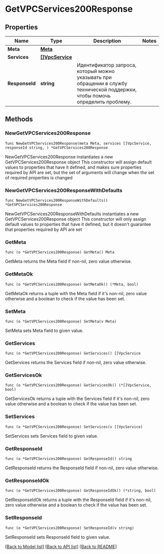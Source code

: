 # GetVPCServices200Response

## Properties

Name | Type | Description | Notes
------------ | ------------- | ------------- | -------------
**Meta** | [**Meta**](Meta.md) |  | 
**Services** | [**[]VpcService**](VpcService.md) |  | 
**ResponseId** | **string** | Идентификатор запроса, который можно указывать при обращении в службу технической поддержки, чтобы помочь определить проблему. | 

## Methods

### NewGetVPCServices200Response

`func NewGetVPCServices200Response(meta Meta, services []VpcService, responseId string, ) *GetVPCServices200Response`

NewGetVPCServices200Response instantiates a new GetVPCServices200Response object
This constructor will assign default values to properties that have it defined,
and makes sure properties required by API are set, but the set of arguments
will change when the set of required properties is changed

### NewGetVPCServices200ResponseWithDefaults

`func NewGetVPCServices200ResponseWithDefaults() *GetVPCServices200Response`

NewGetVPCServices200ResponseWithDefaults instantiates a new GetVPCServices200Response object
This constructor will only assign default values to properties that have it defined,
but it doesn't guarantee that properties required by API are set

### GetMeta

`func (o *GetVPCServices200Response) GetMeta() Meta`

GetMeta returns the Meta field if non-nil, zero value otherwise.

### GetMetaOk

`func (o *GetVPCServices200Response) GetMetaOk() (*Meta, bool)`

GetMetaOk returns a tuple with the Meta field if it's non-nil, zero value otherwise
and a boolean to check if the value has been set.

### SetMeta

`func (o *GetVPCServices200Response) SetMeta(v Meta)`

SetMeta sets Meta field to given value.


### GetServices

`func (o *GetVPCServices200Response) GetServices() []VpcService`

GetServices returns the Services field if non-nil, zero value otherwise.

### GetServicesOk

`func (o *GetVPCServices200Response) GetServicesOk() (*[]VpcService, bool)`

GetServicesOk returns a tuple with the Services field if it's non-nil, zero value otherwise
and a boolean to check if the value has been set.

### SetServices

`func (o *GetVPCServices200Response) SetServices(v []VpcService)`

SetServices sets Services field to given value.


### GetResponseId

`func (o *GetVPCServices200Response) GetResponseId() string`

GetResponseId returns the ResponseId field if non-nil, zero value otherwise.

### GetResponseIdOk

`func (o *GetVPCServices200Response) GetResponseIdOk() (*string, bool)`

GetResponseIdOk returns a tuple with the ResponseId field if it's non-nil, zero value otherwise
and a boolean to check if the value has been set.

### SetResponseId

`func (o *GetVPCServices200Response) SetResponseId(v string)`

SetResponseId sets ResponseId field to given value.



[[Back to Model list]](../README.md#documentation-for-models) [[Back to API list]](../README.md#documentation-for-api-endpoints) [[Back to README]](../README.md)


